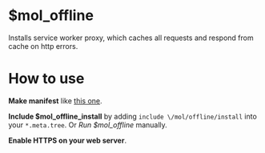 # $mol_offline

Installs service worker proxy, which caches all requests and respond from cache on http errors.

# How to use

**Make manifest** like [this one](../app/demo/manifest.json).

**Include $mol_offline_install** by adding `include \/mol/offline/install` into your `*.meta.tree`. Or *Run $mol_offline* manually.

**Enable HTTPS on your web server**.
